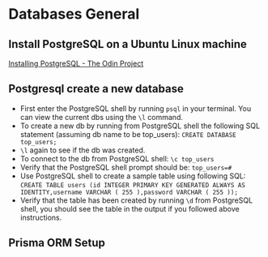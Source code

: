 # Databases General

## Install PostgreSQL on a Ubuntu Linux machine

[Installing PostgreSQL - The Odin Project](https://www.theodinproject.com/lessons/nodejs-installing-postgresql)

## Postgresql create a new database

- First enter the PostgreSQL shell by running `psql` in your terminal. You can view the current dbs using the `\l` command.
- To create a new db by running from PostgreSQL shell the following SQL statement (assuming db name to be top_users):
  `CREATE DATABASE top_users;`
- `\l` again to see if the db was created.
- To connect to the db from PostgreSQL shell:
  `\c top_users`
- Verify that the PostgreSQL shell prompt should be: `top_users=#`
- Use PostgreSQL shell to create a sample table using following SQL:
  `CREATE TABLE users (id INTEGER PRIMARY KEY GENERATED ALWAYS AS IDENTITY,username VARCHAR ( 255 ),password VARCHAR ( 255 ));`
- Verify that the table has been created by running `\d` from PostgreSQL shell, you should see the table in the output if you followed above instructions.

## Prisma ORM Setup
